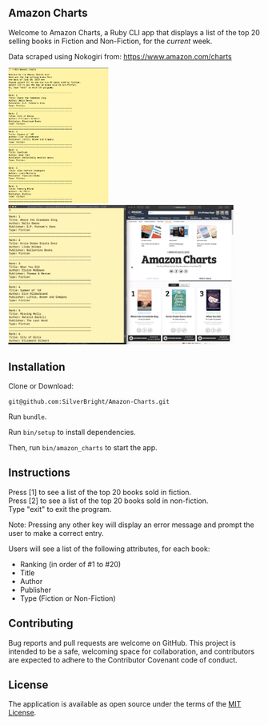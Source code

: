 ## Amazon Charts

Welcome to Amazon Charts, a Ruby CLI app that displays a list of the top 20 selling books in Fiction and Non-Fiction, for the <i>current</i> week.  

Data scraped using Nokogiri from: https://www.amazon.com/charts

<img src="images/cli.png" width="200"> <a href="https://youtu.be/3j27yScYdTA" target="_blank"><img src="images/videoimage.png" 
alt="Amazon Charts" width="450" /></a>


## Installation

Clone or Download:

    git@github.com:SilverBright/Amazon-Charts.git

Run `bundle`.

Run `bin/setup` to install dependencies.

Then, run `bin/amazon_charts` to start the app.

## Instructions

Press [1] to see a list of the top 20 books sold in fiction.  
Press [2] to see a list of the top 20 books sold in non-fiction.  
Type "exit" to exit the program.

Note: Pressing any other key will display an error message and prompt the user to make a correct entry.

Users will see a list of the following attributes, for each book:

- Ranking (in order of #1 to #20)
- Title
- Author
- Publisher
- Type (Fiction or Non-Fiction)


## Contributing

Bug reports and pull requests are welcome on GitHub. This project is intended to be a safe, welcoming space for collaboration, and contributors are expected to adhere to the Contributor Covenant code of conduct.

## License

The application is available as open source under the terms of the [MIT License](https://github.com/SilverBright/Amazon-Charts/blob/master/LICENSE.txt).